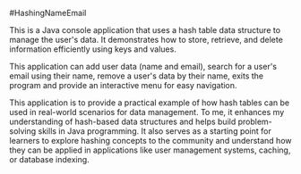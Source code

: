 #HashingNameEmail

This is a Java console application that uses a hash table data structure to manage the user's data. It demonstrates how to store, retrieve, and delete information efficiently using keys and values.

This application can add user data (name and email), search for a user's email using their name, remove a user's data by their name, exits the program and provide an interactive menu for easy navigation.

This application is to provide a practical example of how hash tables can be used in real-world scenarios for data management. To me, it enhances my understanding of hash-based data structures and helps build problem-solving skills in Java programming. It also serves as a starting point for learners to explore hashing concepts to the community and understand how they can be applied in applications like user management systems, caching, or database indexing.
